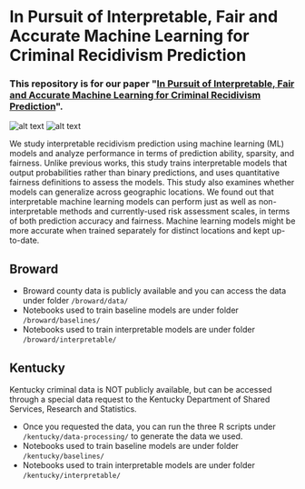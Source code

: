 # In Pursuit of Interpretable, Fair and Accurate Machine Learning for Criminal Recidivism Prediction

### This repository is for our paper "[In Pursuit of Interpretable, Fair and Accurate Machine Learning for Criminal Recidivism Prediction](https://arxiv.org/pdf/2005.04176.pdf)".

![alt text](https://github.com/BeanHam/interpretable-machine-learning/blob/master/visualizations/baseline_tables/comb_baseline.png)
![alt text](https://github.com/BeanHam/interpretable-machine-learning/blob/master/visualizations/baseline_tables/comb_interpretable.png)

We study interpretable recidivism prediction using machine learning (ML) models and analyze performance in terms of prediction ability, sparsity, and fairness. Unlike previous works, this study trains interpretable models that output probabilities rather than binary predictions, and uses quantitative fairness definitions to assess the models. This study also examines whether models can generalize across geographic locations. We found out that interpretable machine learning models can perform just as well as non-interpretable methods and currently-used risk assessment scales, in terms of both prediction accuracy and fairness. Machine learning models might be more accurate when trained separately for distinct locations and kept up-to-date.

## Broward
- Broward county data is publicly available and you can access the data under folder  ```/broward/data/```
- Notebooks used to train baseline models are under folder ```/broward/baselines/```
- Notebooks used to train interpretable models are under folder ```/broward/interpretable/```

## Kentucky
Kentucky criminal data is NOT publicly available, but can be accessed through a special data request to the Kentucky Department of Shared Services, Research and Statistics. 
- Once you requested the data, you can run the three R scripts under ```/kentucky/data-processing/``` to generate the data we used.
- Notebooks used to train baseline models are under folder ```/kentucky/baselines/```
- Notebooks used to train interpretable models are under folder ```/kentucky/interpretable/```
